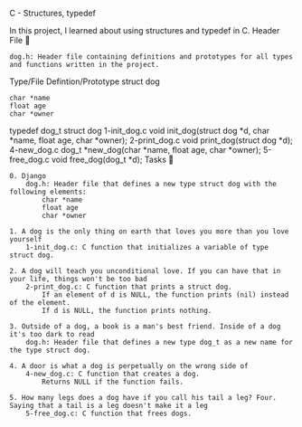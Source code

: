 C - Structures, typedef

In this project, I learned about using structures and typedef in C.
Header File 📁

    dog.h: Header file containing definitions and prototypes for all types and functions written in the project.

Type/File 	Defintion/Prototype
struct dog 	

    char *name
    float age
    char *owner

typedef dog_t 	struct dog
1-init_dog.c 	void init_dog(struct dog *d, char *name, float age, char *owner);
2-print_dog.c 	void print_dog(struct dog *d);
4-new_dog.c 	dog_t *new_dog(char *name, float age, char *owner);
5-free_dog.c 	void free_dog(dog_t *d);
Tasks 📃

    0. Django
        dog.h: Header file that defines a new type struct dog with the following elements:
            char *name
            float age
            char *owner

    1. A dog is the only thing on earth that loves you more than you love yourself
        1-init_dog.c: C function that initializes a variable of type struct dog.

    2. A dog will teach you unconditional love. If you can have that in your life, things won't be too bad
        2-print_dog.c: C function that prints a struct dog.
            If an element of d is NULL, the function prints (nil) instead of the element.
            If d is NULL, the function prints nothing.

    3. Outside of a dog, a book is a man's best friend. Inside of a dog it's too dark to read
        dog.h: Header file that defines a new type dog_t as a new name for the type struct dog.

    4. A door is what a dog is perpetually on the wrong side of
        4-new_dog.c: C function that creates a dog.
            Returns NULL if the function fails.

    5. How many legs does a dog have if you call his tail a leg? Four. Saying that a tail is a leg doesn't make it a leg
        5-free_dog.c: C function that frees dogs.

